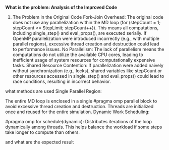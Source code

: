 **What is the problem: Analysis of the Improved Code**
1. The Problem in the Original Code
Fork-Join Overhead:
The original code does not use any parallelization within the MD loop (for (stepCount = 1; stepCount <= StepLimit; stepCount++)). This means all computations, including single_step() and eval_props(), are executed serially. If OpenMP parallelization were introduced incorrectly (e.g., with multiple parallel regions), excessive thread creation and destruction could lead to performance issues.
No Parallelism:
The lack of parallelism means the computations do not utilize the available CPU cores, leading to inefficient usage of system resources for computationally expensive tasks.
Shared Resource Contention:
If parallelization were added naively without synchronization (e.g., locks), shared variables like stepCount or other resources accessed in single_step() and eval_props() could lead to race conditions, resulting in incorrect behavior.

what methods are used
Single Parallel Region:

The entire MD loop is enclosed in a single #pragma omp parallel block to avoid excessive thread creation and destruction. Threads are initialized once and reused for the entire simulation.
Dynamic Work Scheduling:

#pragma omp for schedule(dynamic):
Distributes iterations of the loop dynamically among threads. This helps balance the workload if some steps take longer to compute than others.

and what are the expected result
